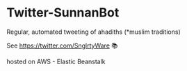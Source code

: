 # Twitter-SunnanBot
Regular, automated tweeting of ahadiths (*muslim traditions)

See https://twitter.com/SnglrtyWare 📚

hosted on AWS - Elastic Beanstalk
